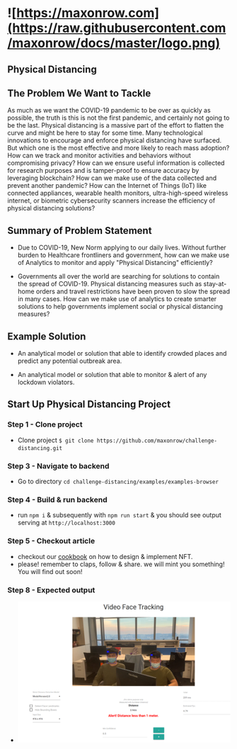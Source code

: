 # ![https://maxonrow.com](https://raw.githubusercontent.com/maxonrow/docs/master/logo.png)

## Physical Distancing

## The Problem We Want to Tackle

As much as we want the COVID-19 pandemic to be over as quickly as possible, the truth is this is not the first pandemic, and certainly not going to be the last. Physical distancing is a massive part of the effort to flatten the curve and might be here to stay for some time. Many technological innovations to encourage and enforce physical distancing have surfaced. But which one is the most effective and more likely to reach mass adoption? How can we track and monitor activities and behaviors without compromising privacy? How can we ensure useful information is collected for research purposes and is tamper-proof to ensure accuracy by leveraging blockchain? How can we make use of the data collected and prevent another pandemic? How can the Internet of Things (IoT) like connected appliances, wearable health monitors, ultra-high-speed wireless internet, or biometric cybersecurity scanners increase the efficiency of physical distancing solutions?

## Summary of Problem Statement

- Due to COVID-19, New Norm applying to our daily lives. Without further burden to Healthcare frontliners and government, how can we make use of Analytics to monitor and apply "Physical Distancing" efficiently?

- Governments all over the world are searching for solutions to contain the spread of COVID-19. Physical distancing measures such as stay-at-home orders and travel restrictions have been proven to slow the spread in many cases. How can we make use of analytics to create smarter solutions to help governments implement social or physical distancing measures?

## Example Solution

- An analytical model or solution that able to identify crowded places and predict any potential outbreak area.

- An analytical model or solution that able to monitor & alert of any lockdown violators.

## Start Up Physical Distancing Project

### Step 1 - Clone project

- Clone project `$ git clone https://github.com/maxonrow/challenge-distancing.git`

### Step 3 - Navigate to backend

- Go to directory `cd challenge-distancing/examples/examples-browser`

### Step 4 - Build & run backend

- run `npm i` & subsequently with `npm run start` & you should see output serving at `http://localhost:3000`

### Step 5 - Checkout article

- checkout our [cookbook](https://medium.com/) on how to design & implement NFT.
- please! remember to claps, follow & share. we will mint you something! You will find out soon!

### Step 8 - Expected output

- ![screenshot](geolocation.png)
